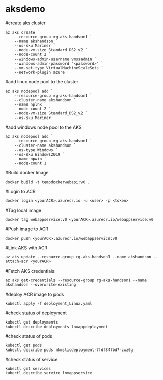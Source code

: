 # aksdemo

#create aks cluster
```
az aks create `
    --resource-group rg-aks-handson1 `
    --name akshandson `
    --os-sku Mariner `
    --node-vm-size Standard_DS2_v2 `
    --node-count 2 `
    --windows-admin-username vmssadmin `
    --windows-admin-password "<password>" `
    --vm-set-type VirtualMachineScaleSets `
    --network-plugin azure
```

#add linux node pool to the cluster
```
az aks nodepool add `
    --resource-group rg-aks-handson1 `
    --cluster-name akshandson `
    --name nplnx `
    --node-count 2 `
    --node-vm-size Standard_DS2_v2 `
    --os-sku Mariner
```

#add windows node pool to the AKS
```
az aks nodepool add `
    --resource-group rg-aks-handson1 `
    --cluster-name akshandson `
    --os-type Windows `
    --os-sku Windows2019 `
    --name npwin `
    --node-count 1 
```

#Build docker Image
```
docker build -t tempdockerwebapi:v0 .
```

#Login to ACR
```
docker login <yourACR>.azurecr.io -u <user> -p <token>
```

#Tag local image

```
docker tag webappservice:v0 <yourACR>.azurecr.io/webappservice:v0
```

#Push image to ACR
```
docker push <yourACR>.azurecr.io/webappservice:v0
```

#Link AKS with ACR
```
az aks update --resource-group rg-aks-handson1 --name akshandson --attach-acr <yourACR>
```

#Fetch AKS credentials
```
az aks get-credentials --resource-group rg-aks-handson1 --name akshandson --overwrite-existing
```

#deploy ACR image to pods
```
kubectl apply -f deployment_Linux.yaml
```

#check status of deployment
```
kubectl get deployments
kubectl describe deployments lnxappdeployment
```

#check status of pods
```
kubectl get pods
kubectl describe pods mkmslicdeployment-7fdf847bd7-zxz6g
```

#check status of service
```
kubectl get services
kubectl describe service lnxappservice
```
